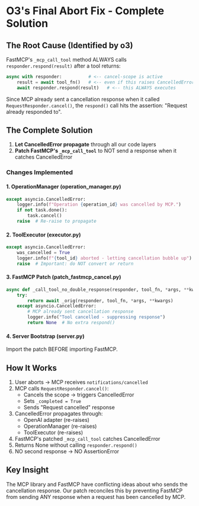 # O3's Final Abort Fix - Complete Solution

## The Root Cause (Identified by o3)

FastMCP's `_mcp_call_tool` method ALWAYS calls `responder.respond(result)` after a tool returns:

```python
async with responder:          # <-- cancel-scope is active
    result = await tool_fn()   # <-- even if this raises CancelledError
    await responder.respond(result)   # <-- this ALWAYS executes
```

Since MCP already sent a cancellation response when it called `RequestResponder.cancel()`, the `respond()` call hits the assertion: "Request already responded to".

## The Complete Solution

1. **Let CancelledError propagate** through all our code layers
2. **Patch FastMCP's `_mcp_call_tool`** to NOT send a response when it catches CancelledError

### Changes Implemented

#### 1. OperationManager (operation_manager.py)
```python
except asyncio.CancelledError:
    logger.info(f"Operation {operation_id} was cancelled by MCP.")
    if not task.done():
        task.cancel()
    raise  # Re-raise to propagate
```

#### 2. ToolExecutor (executor.py)
```python
except asyncio.CancelledError:
    was_cancelled = True
    logger.info(f"{tool_id} aborted - letting cancellation bubble up")
    raise  # Important: do NOT convert or return
```

#### 3. FastMCP Patch (patch_fastmcp_cancel.py)
```python
async def _call_tool_no_double_response(responder, tool_fn, *args, **kwargs):
    try:
        return await _orig(responder, tool_fn, *args, **kwargs)
    except asyncio.CancelledError:
        # MCP already sent cancellation response
        logger.info("Tool cancelled - suppressing response")
        return None  # No extra respond()
```

#### 4. Server Bootstrap (server.py)
Import the patch BEFORE importing FastMCP.

## How It Works

1. User aborts → MCP receives `notifications/cancelled`
2. MCP calls `RequestResponder.cancel()`:
   - Cancels the scope → triggers CancelledError
   - Sets `_completed = True`
   - Sends "Request cancelled" response
3. CancelledError propagates through:
   - OpenAI adapter (re-raises)
   - OperationManager (re-raises)
   - ToolExecutor (re-raises)
4. FastMCP's patched `_mcp_call_tool` catches CancelledError
5. Returns None without calling `responder.respond()`
6. NO second response → NO AssertionError

## Key Insight

The MCP library and FastMCP have conflicting ideas about who sends the cancellation response. Our patch reconciles this by preventing FastMCP from sending ANY response when a request has been cancelled by MCP.